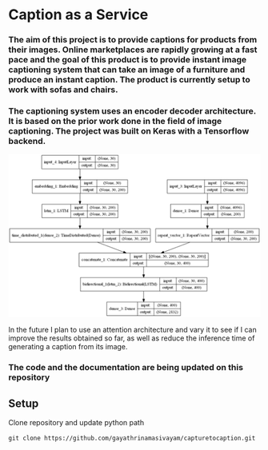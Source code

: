 # Caption as a Service

### The aim of this project is to provide captions for products from their images. Online marketplaces are rapidly growing at a fast pace and the goal of this product is to provide instant image captioning system that can take an image of a furniture and produce an instant caption. The product is currently setup to work with sofas and chairs.

### The captioning system uses an encoder decoder architecture. It is based on the prior work done in the field of image captioning. The project was built on Keras with a Tensorflow backend. 

![Model](/model.png)

In the future I plan to use an attention architecture and vary it to see if I can improve the results obtained so far, as well as reduce the inference time of generating a caption from its image.  

### The code and the documentation are being updated on this repository

## Setup
Clone repository and update python path
```
git clone https://github.com/gayathrinamasivayam/capturetocaption.git

```
